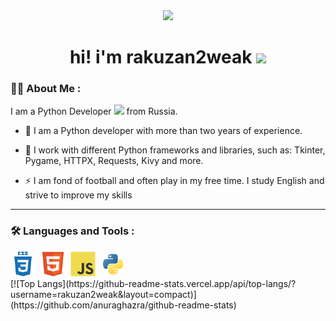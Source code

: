 <div id="header" align="center">
  <img src="https://media.giphy.com/media/zhYSVCirREeIZtONCI/giphy.gif" width="100"/>
  <h1>
  hi! i'm rakuzan2weak
  <img src="https://media.giphy.com/media/hvRJCLFzcasrR4ia7z/giphy.gif" width="30px"/>
</h1>
</div>

### :woman_technologist: About Me :

I am a Python Developer <img src="https://media.giphy.com/media/LMt9638dO8dftAjtco/giphy.gif" width="10"> from Russia.

- :telescope: I am a Python developer with more than two years of experience.

- :seedling: I work with different Python frameworks and libraries, such as: Tkinter, Pygame, HTTPX, Requests, Kivy and more.

- :zap: I am fond of football and often play in my free time. I study English and strive to improve my skills

---

### :hammer_and_wrench: Languages and Tools :
<div>
  <img src="https://github.com/devicons/devicon/blob/master/icons/css3/css3-plain-wordmark.svg"  title="CSS3" alt="CSS" width="40" height="40"/>&nbsp;
  <img src="https://github.com/devicons/devicon/blob/master/icons/html5/html5-original.svg" title="HTML5" alt="HTML" width="40" height="40"/>&nbsp;
  <img src="https://github.com/devicons/devicon/blob/master/icons/javascript/javascript-original.svg" title="JavaScript" alt="JavaScript" width="40" height="40"/>&nbsp;
  <img src="https://github.com/devicons/devicon/blob/master/icons/python/python-original.svg" title="Python" **alt="Python" width="40" height="40"/>
</div>
[![Top Langs](https://github-readme-stats.vercel.app/api/top-langs/?username=rakuzan2weak&layout=compact)](https://github.com/anuraghazra/github-readme-stats)

<!--
**rakuzan2weak/rakuzan2weak** is a ✨ _special_ ✨ repository because its `README.md` (this file) appears on your GitHub profile.

Here are some ideas to get you started:

- 🔭 I’m currently working on ...
- 🌱 I’m currently learning ...
- 👯 I’m looking to collaborate on ...
- 🤔 I’m looking for help with ...
- 💬 Ask me about ...
- 📫 How to reach me: ...
- 😄 Pronouns: ...
- ⚡ Fun fact: ...
-->
